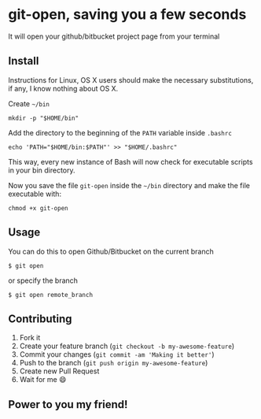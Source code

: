 # git-open, saving you a few seconds


It will open your github/bitbucket project page from your terminal

## Install

Instructions for Linux, OS X users should make the necessary substitutions, if any, I know nothing about OS X.

Create `~/bin`

```shell
mkdir -p "$HOME/bin"
```

Add the directory to the beginning of the `PATH` variable inside `.bashrc`

```shell
echo 'PATH="$HOME/bin:$PATH"' >> "$HOME/.bashrc"
```

This way, every new instance of Bash will now check for executable scripts in your bin directory.

Now you save the file `git-open` inside the `~/bin` directory and make the file executable with:

```shell
chmod +x git-open
```

## Usage

You can do this to open Github/Bitbucket on the current branch

    $ git open

or specify the branch

    $ git open remote_branch

## Contributing

1. Fork it
2. Create your feature branch (`git checkout -b my-awesome-feature`)
3. Commit your changes (`git commit -am 'Making it better'`)
4. Push to the branch (`git push origin my-awesome-feature`)
5. Create new Pull Request
6. Wait for me :smile:

## Power to you my friend!
